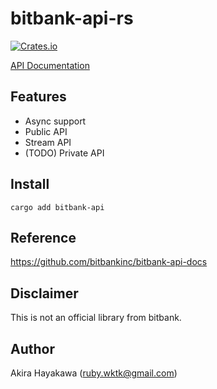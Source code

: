 # bitbank-api-rs

[![Crates.io](https://img.shields.io/crates/v/bitbank-api.svg)](https://crates.io/crates/bitbank-api)

[API Documentation](https://docs.rs/bitbank-api/0.1.0/bitbank_api/)

## Features

- Async support
- Public API
- Stream API
- (TODO) Private API

## Install

`cargo add bitbank-api`

## Reference

https://github.com/bitbankinc/bitbank-api-docs

## Disclaimer

This is not an official library from bitbank.

## Author

Akira Hayakawa (ruby.wktk@gmail.com)

